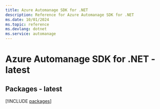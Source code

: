 ```yaml
---
title: Azure Automanage SDK for .NET
description: Reference for Azure Automanage SDK for .NET
ms.date: 10/01/2024
ms.topic: reference
ms.devlang: dotnet
ms.service: automanage
---
```

# Azure Automanage SDK for .NET - latest
## Packages - latest
[!INCLUDE [packages](automanage-index.md)]